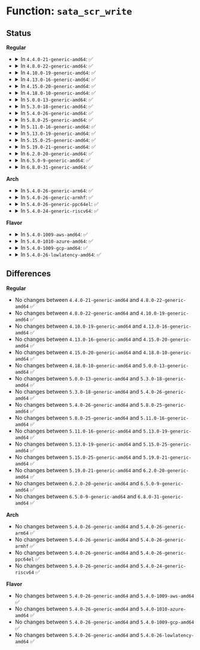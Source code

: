 # Function: <code>sata_scr_write</code>

## Status
<b>Regular</b>
<ul>
<li>
<details>
<summary>In <code>4.4.0-21-generic-amd64</code>: ✅</summary>

```c
int sata_scr_write(struct ata_link * link, int reg, u32 val)
```

```json
{
  "name": "sata_scr_write",
  "collision_type": "Unique Global",
  "inline_type": "No",
  "funcs": [
    {
      "addr": 18446744071584909360,
      "name": "sata_scr_write",
      "external": true,
      "loc": "drivers/ata/libata-core.c:5165",
      "file": "drivers/ata/libata-core.c",
      "inline": "seen, unknown",
      "caller_inline": [],
      "caller_func": [
        "drivers/ata/libata-core.c:sata_set_spd",
        "drivers/ata/libata-core.c:sata_link_scr_lpm",
        "drivers/ata/libata-core.c:sata_link_scr_lpm",
        "drivers/ata/libata-core.c:sata_link_scr_lpm",
        "drivers/ata/libata-core.c:sata_link_resume",
        "drivers/ata/libata-core.c:sata_link_resume",
        "drivers/ata/libata-core.c:ata_std_postreset",
        "drivers/ata/libata-core.c:sata_link_hardreset",
        "drivers/ata/libata-eh.c:sata_async_notification",
        "drivers/ata/libata-eh.c:ata_scsi_port_error_handler",
        "drivers/ata/libata-pmp.c:sata_pmp_eh_recover",
        "drivers/ata/libata-pmp.c:sata_pmp_eh_recover"
      ]
    }
  ],
  "symbols": [
    {
      "addr": 18446744071584909360,
      "name": "sata_scr_write",
      "section": ".text",
      "bind": "STB_GLOBAL",
      "size": 75
    }
  ]
}
```
</details>
</li>
<li>
<details>
<summary>In <code>4.8.0-22-generic-amd64</code>: ✅</summary>

```c
int sata_scr_write(struct ata_link * link, int reg, u32 val)
```

```json
{
  "name": "sata_scr_write",
  "collision_type": "Unique Global",
  "inline_type": "No",
  "funcs": [
    {
      "addr": 18446744071585271344,
      "name": "sata_scr_write",
      "external": true,
      "loc": "drivers/ata/libata-core.c:5357",
      "file": "drivers/ata/libata-core.c",
      "inline": "seen, unknown",
      "caller_inline": [],
      "caller_func": [
        "drivers/ata/libata-core.c:ata_std_postreset",
        "drivers/ata/libata-core.c:sata_link_hardreset",
        "drivers/ata/libata-core.c:sata_link_scr_lpm",
        "drivers/ata/libata-core.c:sata_link_scr_lpm",
        "drivers/ata/libata-core.c:sata_link_scr_lpm",
        "drivers/ata/libata-core.c:sata_link_resume",
        "drivers/ata/libata-core.c:sata_link_resume",
        "drivers/ata/libata-core.c:sata_set_spd",
        "drivers/ata/libata-eh.c:sata_async_notification",
        "drivers/ata/libata-eh.c:ata_scsi_port_error_handler",
        "drivers/ata/libata-pmp.c:sata_pmp_eh_recover",
        "drivers/ata/libata-pmp.c:sata_pmp_eh_recover"
      ]
    }
  ],
  "symbols": [
    {
      "addr": 18446744071585271344,
      "name": "sata_scr_write",
      "section": ".text",
      "bind": "STB_GLOBAL",
      "size": 75
    }
  ]
}
```
</details>
</li>
<li>
<details>
<summary>In <code>4.10.0-19-generic-amd64</code>: ✅</summary>

```c
int sata_scr_write(struct ata_link * link, int reg, u32 val)
```

```json
{
  "name": "sata_scr_write",
  "collision_type": "Unique Global",
  "inline_type": "No",
  "funcs": [
    {
      "addr": 18446744071585470896,
      "name": "sata_scr_write",
      "external": true,
      "loc": "drivers/ata/libata-core.c:5399",
      "file": "drivers/ata/libata-core.c",
      "inline": "seen, unknown",
      "caller_inline": [],
      "caller_func": [
        "drivers/ata/libata-core.c:ata_std_postreset",
        "drivers/ata/libata-core.c:sata_link_hardreset",
        "drivers/ata/libata-core.c:sata_link_scr_lpm",
        "drivers/ata/libata-core.c:sata_link_scr_lpm",
        "drivers/ata/libata-core.c:sata_link_scr_lpm",
        "drivers/ata/libata-core.c:sata_link_resume",
        "drivers/ata/libata-core.c:sata_link_resume",
        "drivers/ata/libata-core.c:sata_set_spd",
        "drivers/ata/libata-eh.c:sata_async_notification",
        "drivers/ata/libata-eh.c:ata_scsi_port_error_handler",
        "drivers/ata/libata-pmp.c:sata_pmp_eh_recover",
        "drivers/ata/libata-pmp.c:sata_pmp_eh_recover"
      ]
    }
  ],
  "symbols": [
    {
      "addr": 18446744071585470896,
      "name": "sata_scr_write",
      "section": ".text",
      "bind": "STB_GLOBAL",
      "size": 75
    }
  ]
}
```
</details>
</li>
<li>
<details>
<summary>In <code>4.13.0-16-generic-amd64</code>: ✅</summary>

```c
int sata_scr_write(struct ata_link * link, int reg, u32 val)
```

```json
{
  "name": "sata_scr_write",
  "collision_type": "Unique Global",
  "inline_type": "No",
  "funcs": [
    {
      "addr": 18446744071585554464,
      "name": "sata_scr_write",
      "external": true,
      "loc": "drivers/ata/libata-core.c:5485",
      "file": "drivers/ata/libata-core.c",
      "inline": "seen, unknown",
      "caller_inline": [],
      "caller_func": [
        "drivers/ata/libata-core.c:ata_std_postreset",
        "drivers/ata/libata-core.c:sata_link_hardreset",
        "drivers/ata/libata-core.c:sata_link_scr_lpm",
        "drivers/ata/libata-core.c:sata_link_scr_lpm",
        "drivers/ata/libata-core.c:sata_link_scr_lpm",
        "drivers/ata/libata-core.c:sata_link_resume",
        "drivers/ata/libata-core.c:sata_link_resume",
        "drivers/ata/libata-core.c:sata_set_spd",
        "drivers/ata/libata-eh.c:sata_async_notification",
        "drivers/ata/libata-eh.c:ata_scsi_port_error_handler",
        "drivers/ata/libata-pmp.c:sata_pmp_eh_recover",
        "drivers/ata/libata-pmp.c:sata_pmp_eh_recover"
      ]
    }
  ],
  "symbols": [
    {
      "addr": 18446744071585554464,
      "name": "sata_scr_write",
      "section": ".text",
      "bind": "STB_GLOBAL",
      "size": 75
    }
  ]
}
```
</details>
</li>
<li>
<details>
<summary>In <code>4.15.0-20-generic-amd64</code>: ✅</summary>

```c
int sata_scr_write(struct ata_link * link, int reg, u32 val)
```

```json
{
  "name": "sata_scr_write",
  "collision_type": "Unique Global",
  "inline_type": "No",
  "funcs": [
    {
      "addr": 18446744071585986128,
      "name": "sata_scr_write",
      "external": true,
      "loc": "drivers/ata/libata-core.c:5516",
      "file": "drivers/ata/libata-core.c",
      "inline": "seen, unknown",
      "caller_inline": [],
      "caller_func": [
        "drivers/ata/libata-core.c:ata_std_postreset",
        "drivers/ata/libata-core.c:sata_link_hardreset",
        "drivers/ata/libata-core.c:sata_link_scr_lpm",
        "drivers/ata/libata-core.c:sata_link_scr_lpm",
        "drivers/ata/libata-core.c:sata_link_scr_lpm",
        "drivers/ata/libata-core.c:sata_link_resume",
        "drivers/ata/libata-core.c:sata_link_resume",
        "drivers/ata/libata-core.c:sata_set_spd",
        "drivers/ata/libata-eh.c:sata_async_notification",
        "drivers/ata/libata-eh.c:ata_scsi_port_error_handler",
        "drivers/ata/libata-pmp.c:sata_pmp_eh_recover",
        "drivers/ata/libata-pmp.c:sata_pmp_eh_recover"
      ]
    }
  ],
  "symbols": [
    {
      "addr": 18446744071585986128,
      "name": "sata_scr_write",
      "section": ".text",
      "bind": "STB_GLOBAL",
      "size": 81
    }
  ]
}
```
</details>
</li>
<li>
<details>
<summary>In <code>4.18.0-10-generic-amd64</code>: ✅</summary>

```c
int sata_scr_write(struct ata_link * link, int reg, u32 val)
```

```json
{
  "name": "sata_scr_write",
  "collision_type": "Unique Global",
  "inline_type": "No",
  "funcs": [
    {
      "addr": 18446744071586234512,
      "name": "sata_scr_write",
      "external": true,
      "loc": "drivers/ata/libata-core.c:5532",
      "file": "drivers/ata/libata-core.c",
      "inline": "seen, unknown",
      "caller_inline": [],
      "caller_func": [
        "drivers/ata/libata-core.c:ata_std_postreset",
        "drivers/ata/libata-core.c:sata_link_hardreset",
        "drivers/ata/libata-core.c:sata_link_scr_lpm",
        "drivers/ata/libata-core.c:sata_link_scr_lpm",
        "drivers/ata/libata-core.c:sata_link_scr_lpm",
        "drivers/ata/libata-core.c:sata_link_resume",
        "drivers/ata/libata-core.c:sata_link_resume",
        "drivers/ata/libata-core.c:sata_set_spd",
        "drivers/ata/libata-eh.c:sata_async_notification",
        "drivers/ata/libata-eh.c:ata_scsi_port_error_handler",
        "drivers/ata/libata-pmp.c:sata_pmp_eh_recover",
        "drivers/ata/libata-pmp.c:sata_pmp_eh_recover"
      ]
    }
  ],
  "symbols": [
    {
      "addr": 18446744071586234512,
      "name": "sata_scr_write",
      "section": ".text",
      "bind": "STB_GLOBAL",
      "size": 86
    }
  ]
}
```
</details>
</li>
<li>
<details>
<summary>In <code>5.0.0-13-generic-amd64</code>: ✅</summary>

```c
int sata_scr_write(struct ata_link * link, int reg, u32 val)
```

```json
{
  "name": "sata_scr_write",
  "collision_type": "Unique Global",
  "inline_type": "No",
  "funcs": [
    {
      "addr": 18446744071586374928,
      "name": "sata_scr_write",
      "external": true,
      "loc": "drivers/ata/libata-core.c:5536",
      "file": "drivers/ata/libata-core.c",
      "inline": "seen, unknown",
      "caller_inline": [],
      "caller_func": [
        "drivers/ata/libata-core.c:ata_std_postreset",
        "drivers/ata/libata-core.c:sata_link_hardreset",
        "drivers/ata/libata-core.c:sata_link_scr_lpm",
        "drivers/ata/libata-core.c:sata_link_scr_lpm",
        "drivers/ata/libata-core.c:sata_link_scr_lpm",
        "drivers/ata/libata-core.c:sata_link_resume",
        "drivers/ata/libata-core.c:sata_link_resume",
        "drivers/ata/libata-core.c:sata_set_spd",
        "drivers/ata/libata-eh.c:sata_async_notification",
        "drivers/ata/libata-eh.c:ata_scsi_port_error_handler",
        "drivers/ata/libata-pmp.c:sata_pmp_eh_recover",
        "drivers/ata/libata-pmp.c:sata_pmp_eh_recover"
      ]
    }
  ],
  "symbols": [
    {
      "addr": 18446744071586374928,
      "name": "sata_scr_write",
      "section": ".text",
      "bind": "STB_GLOBAL",
      "size": 86
    }
  ]
}
```
</details>
</li>
<li>
<details>
<summary>In <code>5.3.0-18-generic-amd64</code>: ✅</summary>

```c
int sata_scr_write(struct ata_link * link, int reg, u32 val)
```

```json
{
  "name": "sata_scr_write",
  "collision_type": "Unique Global",
  "inline_type": "No",
  "funcs": [
    {
      "addr": 18446744071586618624,
      "name": "sata_scr_write",
      "external": true,
      "loc": "drivers/ata/libata-core.c:5521",
      "file": "drivers/ata/libata-core.c",
      "inline": "seen, unknown",
      "caller_inline": [],
      "caller_func": [
        "drivers/ata/libata-core.c:ata_std_postreset",
        "drivers/ata/libata-core.c:sata_link_hardreset",
        "drivers/ata/libata-core.c:sata_link_scr_lpm",
        "drivers/ata/libata-core.c:sata_link_scr_lpm",
        "drivers/ata/libata-core.c:sata_link_scr_lpm",
        "drivers/ata/libata-core.c:sata_link_resume",
        "drivers/ata/libata-core.c:sata_link_resume",
        "drivers/ata/libata-core.c:sata_set_spd",
        "drivers/ata/libata-eh.c:sata_async_notification",
        "drivers/ata/libata-eh.c:ata_scsi_port_error_handler",
        "drivers/ata/libata-pmp.c:sata_pmp_eh_recover",
        "drivers/ata/libata-pmp.c:sata_pmp_eh_recover"
      ]
    }
  ],
  "symbols": [
    {
      "addr": 18446744071586618624,
      "name": "sata_scr_write",
      "section": ".text",
      "bind": "STB_GLOBAL",
      "size": 86
    }
  ]
}
```
</details>
</li>
<li>
<details>
<summary>In <code>5.4.0-26-generic-amd64</code>: ✅</summary>

```c
int sata_scr_write(struct ata_link * link, int reg, u32 val)
```

```json
{
  "name": "sata_scr_write",
  "collision_type": "Unique Global",
  "inline_type": "No",
  "funcs": [
    {
      "addr": 18446744071586766176,
      "name": "sata_scr_write",
      "external": true,
      "loc": "drivers/ata/libata-core.c:5545",
      "file": "drivers/ata/libata-core.c",
      "inline": "seen, unknown",
      "caller_inline": [],
      "caller_func": [
        "drivers/ata/libata-core.c:ata_std_postreset",
        "drivers/ata/libata-core.c:sata_link_hardreset",
        "drivers/ata/libata-core.c:sata_link_scr_lpm",
        "drivers/ata/libata-core.c:sata_link_scr_lpm",
        "drivers/ata/libata-core.c:sata_link_scr_lpm",
        "drivers/ata/libata-core.c:sata_link_resume",
        "drivers/ata/libata-core.c:sata_link_resume",
        "drivers/ata/libata-core.c:sata_set_spd",
        "drivers/ata/libata-eh.c:sata_async_notification",
        "drivers/ata/libata-eh.c:ata_scsi_port_error_handler",
        "drivers/ata/libata-pmp.c:sata_pmp_eh_recover",
        "drivers/ata/libata-pmp.c:sata_pmp_eh_recover"
      ]
    }
  ],
  "symbols": [
    {
      "addr": 18446744071586766176,
      "name": "sata_scr_write",
      "section": ".text",
      "bind": "STB_GLOBAL",
      "size": 86
    }
  ]
}
```
</details>
</li>
<li>
<details>
<summary>In <code>5.8.0-25-generic-amd64</code>: ✅</summary>

```c
int sata_scr_write(struct ata_link * link, int reg, u32 val)
```

```json
{
  "name": "sata_scr_write",
  "collision_type": "Unique Global",
  "inline_type": "No",
  "funcs": [
    {
      "addr": 18446744071587657200,
      "name": "sata_scr_write",
      "external": true,
      "loc": "drivers/ata/libata-sata.c:91",
      "file": "drivers/ata/libata-sata.c",
      "inline": "seen, unknown",
      "caller_inline": [],
      "caller_func": [
        "drivers/ata/libata-core.c:ata_std_postreset",
        "drivers/ata/libata-eh.c:ata_eh_unload",
        "drivers/ata/libata-sata.c:sata_link_hardreset",
        "drivers/ata/libata-sata.c:sata_set_spd",
        "drivers/ata/libata-sata.c:sata_link_scr_lpm",
        "drivers/ata/libata-sata.c:sata_link_scr_lpm",
        "drivers/ata/libata-sata.c:sata_link_scr_lpm",
        "drivers/ata/libata-sata.c:sata_link_resume",
        "drivers/ata/libata-sata.c:sata_link_resume",
        "drivers/ata/libata-pmp.c:sata_pmp_eh_handle_disabled_links"
      ]
    }
  ],
  "symbols": [
    {
      "addr": 18446744071587657200,
      "name": "sata_scr_write",
      "section": ".text",
      "bind": "STB_GLOBAL",
      "size": 86
    }
  ]
}
```
</details>
</li>
<li>
<details>
<summary>In <code>5.11.0-16-generic-amd64</code>: ✅</summary>

```c
int sata_scr_write(struct ata_link * link, int reg, u32 val)
```

```json
{
  "name": "sata_scr_write",
  "collision_type": "Unique Global",
  "inline_type": "No",
  "funcs": [
    {
      "addr": 18446744071587718144,
      "name": "sata_scr_write",
      "external": true,
      "loc": "drivers/ata/libata-sata.c:91",
      "file": "drivers/ata/libata-sata.c",
      "inline": "seen, unknown",
      "caller_inline": [],
      "caller_func": [
        "drivers/ata/libata-core.c:ata_std_postreset",
        "drivers/ata/libata-eh.c:ata_eh_unload",
        "drivers/ata/libata-sata.c:sata_link_hardreset",
        "drivers/ata/libata-sata.c:sata_set_spd",
        "drivers/ata/libata-sata.c:sata_link_scr_lpm",
        "drivers/ata/libata-sata.c:sata_link_scr_lpm",
        "drivers/ata/libata-sata.c:sata_link_scr_lpm",
        "drivers/ata/libata-sata.c:sata_link_resume",
        "drivers/ata/libata-sata.c:sata_link_resume",
        "drivers/ata/libata-pmp.c:sata_pmp_eh_handle_disabled_links"
      ]
    }
  ],
  "symbols": [
    {
      "addr": 18446744071587718144,
      "name": "sata_scr_write",
      "section": ".text",
      "bind": "STB_GLOBAL",
      "size": 86
    }
  ]
}
```
</details>
</li>
<li>
<details>
<summary>In <code>5.13.0-19-generic-amd64</code>: ✅</summary>

```c
int sata_scr_write(struct ata_link * link, int reg, u32 val)
```

```json
{
  "name": "sata_scr_write",
  "collision_type": "Unique Global",
  "inline_type": "No",
  "funcs": [
    {
      "addr": 18446744071587597360,
      "name": "sata_scr_write",
      "external": true,
      "loc": "drivers/ata/libata-sata.c:91",
      "file": "drivers/ata/libata-sata.c",
      "inline": "seen, unknown",
      "caller_inline": [],
      "caller_func": [
        "drivers/ata/libata-core.c:ata_std_postreset",
        "drivers/ata/libata-eh.c:ata_scsi_port_error_handler",
        "drivers/ata/libata-sata.c:sata_link_hardreset",
        "drivers/ata/libata-sata.c:sata_set_spd",
        "drivers/ata/libata-sata.c:sata_link_scr_lpm",
        "drivers/ata/libata-sata.c:sata_link_scr_lpm",
        "drivers/ata/libata-sata.c:sata_link_scr_lpm",
        "drivers/ata/libata-sata.c:sata_link_resume",
        "drivers/ata/libata-sata.c:sata_link_resume"
      ]
    }
  ],
  "symbols": [
    {
      "addr": 18446744071587597360,
      "name": "sata_scr_write",
      "section": ".text",
      "bind": "STB_GLOBAL",
      "size": 86
    }
  ]
}
```
</details>
</li>
<li>
<details>
<summary>In <code>5.15.0-25-generic-amd64</code>: ✅</summary>

```c
int sata_scr_write(struct ata_link * link, int reg, u32 val)
```

```json
{
  "name": "sata_scr_write",
  "collision_type": "Unique Global",
  "inline_type": "No",
  "funcs": [
    {
      "addr": 18446744071588181440,
      "name": "sata_scr_write",
      "external": true,
      "loc": "drivers/ata/libata-sata.c:91",
      "file": "drivers/ata/libata-sata.c",
      "inline": "seen, unknown",
      "caller_inline": [],
      "caller_func": [
        "drivers/ata/libata-core.c:ata_std_postreset",
        "drivers/ata/libata-eh.c:ata_scsi_port_error_handler",
        "drivers/ata/libata-sata.c:sata_link_hardreset",
        "drivers/ata/libata-sata.c:sata_set_spd",
        "drivers/ata/libata-sata.c:sata_link_scr_lpm",
        "drivers/ata/libata-sata.c:sata_link_scr_lpm",
        "drivers/ata/libata-sata.c:sata_link_scr_lpm",
        "drivers/ata/libata-sata.c:sata_link_resume",
        "drivers/ata/libata-sata.c:sata_link_resume"
      ]
    }
  ],
  "symbols": [
    {
      "addr": 18446744071588181440,
      "name": "sata_scr_write",
      "section": ".text",
      "bind": "STB_GLOBAL",
      "size": 86
    }
  ]
}
```
</details>
</li>
<li>
<details>
<summary>In <code>5.19.0-21-generic-amd64</code>: ✅</summary>

```c
int sata_scr_write(struct ata_link * link, int reg, u32 val)
```

```json
{
  "name": "sata_scr_write",
  "collision_type": "Unique Global",
  "inline_type": "No",
  "funcs": [
    {
      "addr": 18446744071589563696,
      "name": "sata_scr_write",
      "external": true,
      "loc": "drivers/ata/libata-sata.c:91",
      "file": "drivers/ata/libata-sata.c",
      "inline": "seen, unknown",
      "caller_inline": [],
      "caller_func": [
        "drivers/ata/libata-core.c:ata_std_postreset",
        "drivers/ata/libata-eh.c:ata_scsi_port_error_handler",
        "drivers/ata/libata-sata.c:sata_async_notification",
        "drivers/ata/libata-sata.c:sata_link_hardreset",
        "drivers/ata/libata-sata.c:sata_set_spd",
        "drivers/ata/libata-sata.c:sata_link_scr_lpm",
        "drivers/ata/libata-sata.c:sata_link_scr_lpm",
        "drivers/ata/libata-sata.c:sata_link_scr_lpm",
        "drivers/ata/libata-sata.c:sata_link_resume",
        "drivers/ata/libata-sata.c:sata_link_resume"
      ]
    }
  ],
  "symbols": [
    {
      "addr": 18446744071589563696,
      "name": "sata_scr_write",
      "section": ".text",
      "bind": "STB_GLOBAL",
      "size": 103
    }
  ]
}
```
</details>
</li>
<li>
<details>
<summary>In <code>6.2.0-20-generic-amd64</code>: ✅</summary>

```c
int sata_scr_write(struct ata_link * link, int reg, u32 val)
```

```json
{
  "name": "sata_scr_write",
  "collision_type": "Unique Global",
  "inline_type": "No",
  "funcs": [
    {
      "addr": 18446744071591157104,
      "name": "sata_scr_write",
      "external": true,
      "loc": "drivers/ata/libata-sata.c:91",
      "file": "drivers/ata/libata-sata.c",
      "inline": "seen, unknown",
      "caller_inline": [],
      "caller_func": [
        "drivers/ata/libata-core.c:ata_std_postreset",
        "drivers/ata/libata-eh.c:ata_scsi_port_error_handler",
        "drivers/ata/libata-sata.c:sata_async_notification",
        "drivers/ata/libata-sata.c:sata_link_hardreset",
        "drivers/ata/libata-sata.c:sata_set_spd",
        "drivers/ata/libata-sata.c:sata_link_scr_lpm",
        "drivers/ata/libata-sata.c:sata_link_scr_lpm",
        "drivers/ata/libata-sata.c:sata_link_scr_lpm",
        "drivers/ata/libata-sata.c:sata_link_resume",
        "drivers/ata/libata-sata.c:sata_link_resume"
      ]
    }
  ],
  "symbols": [
    {
      "addr": 18446744071591157104,
      "name": "sata_scr_write",
      "section": ".text",
      "bind": "STB_GLOBAL",
      "size": 103
    }
  ]
}
```
</details>
</li>
<li>
<details>
<summary>In <code>6.5.0-9-generic-amd64</code>: ✅</summary>

```c
int sata_scr_write(struct ata_link * link, int reg, u32 val)
```

```json
{
  "name": "sata_scr_write",
  "collision_type": "Unique Global",
  "inline_type": "No",
  "funcs": [
    {
      "addr": 18446744071591515584,
      "name": "sata_scr_write",
      "external": true,
      "loc": "drivers/ata/libata-sata.c:93",
      "file": "drivers/ata/libata-sata.c",
      "inline": "seen, unknown",
      "caller_inline": [],
      "caller_func": [
        "drivers/ata/libata-core.c:ata_std_postreset",
        "drivers/ata/libata-eh.c:ata_scsi_port_error_handler",
        "drivers/ata/libata-sata.c:sata_async_notification",
        "drivers/ata/libata-sata.c:sata_link_hardreset",
        "drivers/ata/libata-sata.c:sata_set_spd",
        "drivers/ata/libata-sata.c:sata_link_scr_lpm",
        "drivers/ata/libata-sata.c:sata_link_scr_lpm",
        "drivers/ata/libata-sata.c:sata_link_scr_lpm",
        "drivers/ata/libata-sata.c:sata_link_resume",
        "drivers/ata/libata-sata.c:sata_link_resume"
      ]
    }
  ],
  "symbols": [
    {
      "addr": 18446744071591515584,
      "name": "sata_scr_write",
      "section": ".text",
      "bind": "STB_GLOBAL",
      "size": 103
    }
  ]
}
```
</details>
</li>
<li>
<details>
<summary>In <code>6.8.0-31-generic-amd64</code>: ✅</summary>

```c
int sata_scr_write(struct ata_link * link, int reg, u32 val)
```

```json
{
  "name": "sata_scr_write",
  "collision_type": "Unique Global",
  "inline_type": "No",
  "funcs": [
    {
      "addr": 18446744071591864160,
      "name": "sata_scr_write",
      "external": true,
      "loc": "drivers/ata/libata-sata.c:93",
      "file": "drivers/ata/libata-sata.c",
      "inline": "seen, unknown",
      "caller_inline": [],
      "caller_func": [
        "drivers/ata/libata-core.c:ata_std_postreset",
        "drivers/ata/libata-eh.c:ata_eh_unload",
        "drivers/ata/libata-sata.c:sata_async_notification",
        "drivers/ata/libata-sata.c:sata_link_hardreset",
        "drivers/ata/libata-sata.c:sata_set_spd",
        "drivers/ata/libata-sata.c:sata_link_scr_lpm",
        "drivers/ata/libata-sata.c:sata_link_scr_lpm",
        "drivers/ata/libata-sata.c:sata_link_scr_lpm",
        "drivers/ata/libata-sata.c:sata_link_resume",
        "drivers/ata/libata-sata.c:sata_link_resume"
      ]
    }
  ],
  "symbols": [
    {
      "addr": 18446744071591864160,
      "name": "sata_scr_write",
      "section": ".text",
      "bind": "STB_GLOBAL",
      "size": 103
    }
  ]
}
```
</details>
</li>
</ul>
<b>Arch</b>
<ul>
<li>
<details>
<summary>In <code>5.4.0-26-generic-arm64</code>: ✅</summary>

```c
int sata_scr_write(struct ata_link * link, int reg, u32 val)
```

```json
{
  "name": "sata_scr_write",
  "collision_type": "Unique Global",
  "inline_type": "No",
  "funcs": [
    {
      "addr": 18446603336499686496,
      "name": "sata_scr_write",
      "external": true,
      "loc": "drivers/ata/libata-core.c:5545",
      "file": "drivers/ata/libata-core.c",
      "inline": "seen, unknown",
      "caller_inline": [],
      "caller_func": [
        "drivers/ata/libata-core.c:ata_std_postreset",
        "drivers/ata/libata-core.c:sata_link_hardreset",
        "drivers/ata/libata-core.c:sata_link_scr_lpm",
        "drivers/ata/libata-core.c:sata_link_scr_lpm",
        "drivers/ata/libata-core.c:sata_link_scr_lpm",
        "drivers/ata/libata-core.c:sata_link_resume",
        "drivers/ata/libata-core.c:sata_link_resume",
        "drivers/ata/libata-core.c:sata_set_spd",
        "drivers/ata/libata-eh.c:sata_async_notification",
        "drivers/ata/libata-eh.c:ata_scsi_port_error_handler",
        "drivers/ata/libata-pmp.c:sata_pmp_eh_recover",
        "drivers/ata/libata-pmp.c:sata_pmp_eh_recover"
      ]
    }
  ],
  "symbols": [
    {
      "addr": 18446603336499686496,
      "name": "sata_scr_write",
      "section": ".text",
      "bind": "STB_GLOBAL",
      "size": 180
    }
  ]
}
```
</details>
</li>
<li>
<details>
<summary>In <code>5.4.0-26-generic-armhf</code>: ✅</summary>

```c
int sata_scr_write(struct ata_link * link, int reg, u32 val)
```

```json
{
  "name": "sata_scr_write",
  "collision_type": "Unique Global",
  "inline_type": "No",
  "funcs": [
    {
      "addr": 3232133840,
      "name": "sata_scr_write",
      "external": true,
      "loc": "drivers/ata/libata-core.c:5545",
      "file": "drivers/ata/libata-core.c",
      "inline": "seen, unknown",
      "caller_inline": [],
      "caller_func": [
        "drivers/ata/libata-core.c:ata_std_postreset",
        "drivers/ata/libata-core.c:sata_link_hardreset",
        "drivers/ata/libata-core.c:sata_link_scr_lpm",
        "drivers/ata/libata-core.c:sata_link_scr_lpm",
        "drivers/ata/libata-core.c:sata_link_scr_lpm",
        "drivers/ata/libata-core.c:sata_link_resume",
        "drivers/ata/libata-core.c:sata_link_resume",
        "drivers/ata/libata-core.c:sata_set_spd",
        "drivers/ata/libata-eh.c:sata_async_notification",
        "drivers/ata/libata-eh.c:ata_scsi_port_error_handler",
        "drivers/ata/libata-pmp.c:sata_pmp_eh_recover",
        "drivers/ata/libata-pmp.c:sata_pmp_eh_recover"
      ]
    }
  ],
  "symbols": [
    {
      "addr": 3232133840,
      "name": "sata_scr_write",
      "section": ".text",
      "bind": "STB_GLOBAL",
      "size": 132
    }
  ]
}
```
</details>
</li>
<li>
<details>
<summary>In <code>5.4.0-26-generic-ppc64el</code>: ✅</summary>

```c
int sata_scr_write(struct ata_link * link, int reg, u32 val)
```

```json
{
  "name": "sata_scr_write",
  "collision_type": "Unique Global",
  "inline_type": "No",
  "funcs": [
    {
      "addr": 13835058055293016464,
      "name": "sata_scr_write",
      "external": true,
      "loc": "drivers/ata/libata-core.c:5545",
      "file": "drivers/ata/libata-core.c",
      "inline": "seen, unknown",
      "caller_inline": [],
      "caller_func": [
        "drivers/ata/libata-core.c:ata_std_postreset",
        "drivers/ata/libata-core.c:sata_link_hardreset",
        "drivers/ata/libata-core.c:sata_link_scr_lpm",
        "drivers/ata/libata-core.c:sata_link_scr_lpm",
        "drivers/ata/libata-core.c:sata_link_scr_lpm",
        "drivers/ata/libata-core.c:sata_link_resume",
        "drivers/ata/libata-core.c:sata_link_resume",
        "drivers/ata/libata-core.c:sata_set_spd",
        "drivers/ata/libata-eh.c:sata_async_notification",
        "drivers/ata/libata-eh.c:ata_scsi_port_error_handler",
        "drivers/ata/libata-pmp.c:sata_pmp_eh_recover",
        "drivers/ata/libata-pmp.c:sata_pmp_eh_recover"
      ]
    }
  ],
  "symbols": [
    {
      "addr": 13835058055293016464,
      "name": "sata_scr_write",
      "section": ".text",
      "bind": "STB_GLOBAL",
      "size": 204
    }
  ]
}
```
</details>
</li>
<li>
<details>
<summary>In <code>5.4.0-24-generic-riscv64</code>: ✅</summary>

```c
int sata_scr_write(struct ata_link * link, int reg, u32 val)
```

```json
{
  "name": "sata_scr_write",
  "collision_type": "Unique Global",
  "inline_type": "No",
  "funcs": [
    {
      "addr": 18446743936276857198,
      "name": "sata_scr_write",
      "external": true,
      "loc": "drivers/ata/libata-core.c:5545",
      "file": "drivers/ata/libata-core.c",
      "inline": "seen, unknown",
      "caller_inline": [],
      "caller_func": [
        "drivers/ata/libata-core.c:ata_std_postreset",
        "drivers/ata/libata-core.c:sata_link_hardreset",
        "drivers/ata/libata-core.c:sata_link_scr_lpm",
        "drivers/ata/libata-core.c:sata_link_scr_lpm",
        "drivers/ata/libata-core.c:sata_link_scr_lpm",
        "drivers/ata/libata-core.c:sata_link_resume",
        "drivers/ata/libata-core.c:sata_link_resume",
        "drivers/ata/libata-core.c:sata_set_spd",
        "drivers/ata/libata-eh.c:sata_async_notification",
        "drivers/ata/libata-eh.c:ata_scsi_port_error_handler",
        "drivers/ata/libata-pmp.c:sata_pmp_eh_recover",
        "drivers/ata/libata-pmp.c:sata_pmp_eh_recover"
      ]
    }
  ],
  "symbols": [
    {
      "addr": 18446743936276857198,
      "name": "sata_scr_write",
      "section": ".text",
      "bind": "STB_GLOBAL",
      "size": 142
    }
  ]
}
```
</details>
</li>
</ul>
<b>Flavor</b>
<ul>
<li>
<details>
<summary>In <code>5.4.0-1009-aws-amd64</code>: ✅</summary>

```c
int sata_scr_write(struct ata_link * link, int reg, u32 val)
```

```json
{
  "name": "sata_scr_write",
  "collision_type": "Unique Global",
  "inline_type": "No",
  "funcs": [
    {
      "addr": 18446744071586524912,
      "name": "sata_scr_write",
      "external": true,
      "loc": "drivers/ata/libata-core.c:5545",
      "file": "drivers/ata/libata-core.c",
      "inline": "seen, unknown",
      "caller_inline": [],
      "caller_func": [
        "drivers/ata/libata-core.c:ata_std_postreset",
        "drivers/ata/libata-core.c:sata_link_hardreset",
        "drivers/ata/libata-core.c:sata_link_scr_lpm",
        "drivers/ata/libata-core.c:sata_link_scr_lpm",
        "drivers/ata/libata-core.c:sata_link_scr_lpm",
        "drivers/ata/libata-core.c:sata_link_resume",
        "drivers/ata/libata-core.c:sata_link_resume",
        "drivers/ata/libata-core.c:sata_set_spd",
        "drivers/ata/libata-eh.c:sata_async_notification",
        "drivers/ata/libata-eh.c:ata_scsi_port_error_handler",
        "drivers/ata/libata-pmp.c:sata_pmp_eh_recover",
        "drivers/ata/libata-pmp.c:sata_pmp_eh_recover"
      ]
    }
  ],
  "symbols": [
    {
      "addr": 18446744071586524912,
      "name": "sata_scr_write",
      "section": ".text",
      "bind": "STB_GLOBAL",
      "size": 86
    }
  ]
}
```
</details>
</li>
<li>
<details>
<summary>In <code>5.4.0-1010-azure-amd64</code>: ✅</summary>

```c
int sata_scr_write(struct ata_link * link, int reg, u32 val)
```

```json
{
  "name": "sata_scr_write",
  "collision_type": "Unique Global",
  "inline_type": "No",
  "funcs": [
    {
      "addr": 18446744071586393488,
      "name": "sata_scr_write",
      "external": true,
      "loc": "drivers/ata/libata-core.c:5545",
      "file": "drivers/ata/libata-core.c",
      "inline": "seen, unknown",
      "caller_inline": [],
      "caller_func": [
        "drivers/ata/libata-core.c:ata_std_postreset",
        "drivers/ata/libata-core.c:sata_link_hardreset",
        "drivers/ata/libata-core.c:sata_link_scr_lpm",
        "drivers/ata/libata-core.c:sata_link_scr_lpm",
        "drivers/ata/libata-core.c:sata_link_scr_lpm",
        "drivers/ata/libata-core.c:sata_link_resume",
        "drivers/ata/libata-core.c:sata_link_resume",
        "drivers/ata/libata-core.c:sata_set_spd",
        "drivers/ata/libata-eh.c:sata_async_notification",
        "drivers/ata/libata-eh.c:ata_scsi_port_error_handler",
        "drivers/ata/libata-pmp.c:sata_pmp_eh_recover",
        "drivers/ata/libata-pmp.c:sata_pmp_eh_recover"
      ]
    }
  ],
  "symbols": [
    {
      "addr": 18446744071586393488,
      "name": "sata_scr_write",
      "section": ".text",
      "bind": "STB_GLOBAL",
      "size": 86
    }
  ]
}
```
</details>
</li>
<li>
<details>
<summary>In <code>5.4.0-1009-gcp-amd64</code>: ✅</summary>

```c
int sata_scr_write(struct ata_link * link, int reg, u32 val)
```

```json
{
  "name": "sata_scr_write",
  "collision_type": "Unique Global",
  "inline_type": "No",
  "funcs": [
    {
      "addr": 18446744071586720736,
      "name": "sata_scr_write",
      "external": true,
      "loc": "drivers/ata/libata-core.c:5545",
      "file": "drivers/ata/libata-core.c",
      "inline": "seen, unknown",
      "caller_inline": [],
      "caller_func": [
        "drivers/ata/libata-core.c:ata_std_postreset",
        "drivers/ata/libata-core.c:sata_link_hardreset",
        "drivers/ata/libata-core.c:sata_link_scr_lpm",
        "drivers/ata/libata-core.c:sata_link_scr_lpm",
        "drivers/ata/libata-core.c:sata_link_scr_lpm",
        "drivers/ata/libata-core.c:sata_link_resume",
        "drivers/ata/libata-core.c:sata_link_resume",
        "drivers/ata/libata-core.c:sata_set_spd",
        "drivers/ata/libata-eh.c:sata_async_notification",
        "drivers/ata/libata-eh.c:ata_scsi_port_error_handler",
        "drivers/ata/libata-pmp.c:sata_pmp_eh_recover",
        "drivers/ata/libata-pmp.c:sata_pmp_eh_recover"
      ]
    }
  ],
  "symbols": [
    {
      "addr": 18446744071586720736,
      "name": "sata_scr_write",
      "section": ".text",
      "bind": "STB_GLOBAL",
      "size": 86
    }
  ]
}
```
</details>
</li>
<li>
<details>
<summary>In <code>5.4.0-26-lowlatency-amd64</code>: ✅</summary>

```c
int sata_scr_write(struct ata_link * link, int reg, u32 val)
```

```json
{
  "name": "sata_scr_write",
  "collision_type": "Unique Global",
  "inline_type": "No",
  "funcs": [
    {
      "addr": 18446744071586826912,
      "name": "sata_scr_write",
      "external": true,
      "loc": "drivers/ata/libata-core.c:5545",
      "file": "drivers/ata/libata-core.c",
      "inline": "seen, unknown",
      "caller_inline": [],
      "caller_func": [
        "drivers/ata/libata-core.c:ata_std_postreset",
        "drivers/ata/libata-core.c:sata_link_hardreset",
        "drivers/ata/libata-core.c:sata_link_scr_lpm",
        "drivers/ata/libata-core.c:sata_link_scr_lpm",
        "drivers/ata/libata-core.c:sata_link_scr_lpm",
        "drivers/ata/libata-core.c:sata_link_resume",
        "drivers/ata/libata-core.c:sata_link_resume",
        "drivers/ata/libata-core.c:sata_set_spd",
        "drivers/ata/libata-eh.c:sata_async_notification",
        "drivers/ata/libata-eh.c:ata_scsi_port_error_handler",
        "drivers/ata/libata-pmp.c:sata_pmp_eh_recover",
        "drivers/ata/libata-pmp.c:sata_pmp_eh_recover"
      ]
    }
  ],
  "symbols": [
    {
      "addr": 18446744071586826912,
      "name": "sata_scr_write",
      "section": ".text",
      "bind": "STB_GLOBAL",
      "size": 86
    }
  ]
}
```
</details>
</li>
</ul>

## Differences
<b>Regular</b>
<ul>
<li>
No changes between <code>4.4.0-21-generic-amd64</code> and <code>4.8.0-22-generic-amd64</code> ✅
</li>
<li>
No changes between <code>4.8.0-22-generic-amd64</code> and <code>4.10.0-19-generic-amd64</code> ✅
</li>
<li>
No changes between <code>4.10.0-19-generic-amd64</code> and <code>4.13.0-16-generic-amd64</code> ✅
</li>
<li>
No changes between <code>4.13.0-16-generic-amd64</code> and <code>4.15.0-20-generic-amd64</code> ✅
</li>
<li>
No changes between <code>4.15.0-20-generic-amd64</code> and <code>4.18.0-10-generic-amd64</code> ✅
</li>
<li>
No changes between <code>4.18.0-10-generic-amd64</code> and <code>5.0.0-13-generic-amd64</code> ✅
</li>
<li>
No changes between <code>5.0.0-13-generic-amd64</code> and <code>5.3.0-18-generic-amd64</code> ✅
</li>
<li>
No changes between <code>5.3.0-18-generic-amd64</code> and <code>5.4.0-26-generic-amd64</code> ✅
</li>
<li>
No changes between <code>5.4.0-26-generic-amd64</code> and <code>5.8.0-25-generic-amd64</code> ✅
</li>
<li>
No changes between <code>5.8.0-25-generic-amd64</code> and <code>5.11.0-16-generic-amd64</code> ✅
</li>
<li>
No changes between <code>5.11.0-16-generic-amd64</code> and <code>5.13.0-19-generic-amd64</code> ✅
</li>
<li>
No changes between <code>5.13.0-19-generic-amd64</code> and <code>5.15.0-25-generic-amd64</code> ✅
</li>
<li>
No changes between <code>5.15.0-25-generic-amd64</code> and <code>5.19.0-21-generic-amd64</code> ✅
</li>
<li>
No changes between <code>5.19.0-21-generic-amd64</code> and <code>6.2.0-20-generic-amd64</code> ✅
</li>
<li>
No changes between <code>6.2.0-20-generic-amd64</code> and <code>6.5.0-9-generic-amd64</code> ✅
</li>
<li>
No changes between <code>6.5.0-9-generic-amd64</code> and <code>6.8.0-31-generic-amd64</code> ✅
</li>
</ul>
<b>Arch</b>
<ul>
<li>
No changes between <code>5.4.0-26-generic-amd64</code> and <code>5.4.0-26-generic-arm64</code> ✅
</li>
<li>
No changes between <code>5.4.0-26-generic-amd64</code> and <code>5.4.0-26-generic-armhf</code> ✅
</li>
<li>
No changes between <code>5.4.0-26-generic-amd64</code> and <code>5.4.0-26-generic-ppc64el</code> ✅
</li>
<li>
No changes between <code>5.4.0-26-generic-amd64</code> and <code>5.4.0-24-generic-riscv64</code> ✅
</li>
</ul>
<b>Flavor</b>
<ul>
<li>
No changes between <code>5.4.0-26-generic-amd64</code> and <code>5.4.0-1009-aws-amd64</code> ✅
</li>
<li>
No changes between <code>5.4.0-26-generic-amd64</code> and <code>5.4.0-1010-azure-amd64</code> ✅
</li>
<li>
No changes between <code>5.4.0-26-generic-amd64</code> and <code>5.4.0-1009-gcp-amd64</code> ✅
</li>
<li>
No changes between <code>5.4.0-26-generic-amd64</code> and <code>5.4.0-26-lowlatency-amd64</code> ✅
</li>
</ul>
